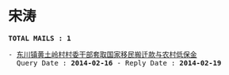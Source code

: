 # 宋涛
<pre><b>TOTAL MAILS : 1</b></pre>
<pre>
- <a href="../../categories/mails/2274.md">东川镇黄土岭村村委干部套取国家移民搬迁款与农村低保金</a><br/>  Query Date : <b>2014-02-16</b> - Reply Date : <b>2014-02-19</b>
</pre>